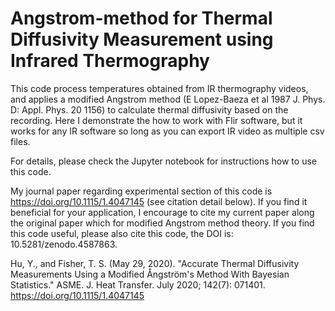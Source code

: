# Angstrom-method for Thermal Diffusivity Measurement using Infrared Thermography
This code process temperatures obtained from IR thermography videos, and applies a modified Angstrom method (E Lopez-Baeza et al 1987 J. Phys. D: Appl. Phys. 20 1156) to calculate thermal diffusivity based on the recording. Here I demonstrate the how to work with Flir software, but it works for any IR software so long as you can export IR video as multiple csv files.

For details, please check the Jupyter notebook for instructions how to use this code.

My journal paper regarding experimental section of this code is https://doi.org/10.1115/1.4047145 (see citation detail below). If you find it beneficial for your application, I encourage to cite my current paper along the original paper which for modified Angstrom method theory. If you find this code useful, please also cite this code, the DOI is: 10.5281/zenodo.4587863.

Hu, Y., and Fisher, T. S. (May 29, 2020). "Accurate Thermal Diffusivity Measurements Using a Modified Ångström's Method With Bayesian Statistics." ASME. J. Heat Transfer. July 2020; 142(7): 071401. https://doi.org/10.1115/1.4047145
